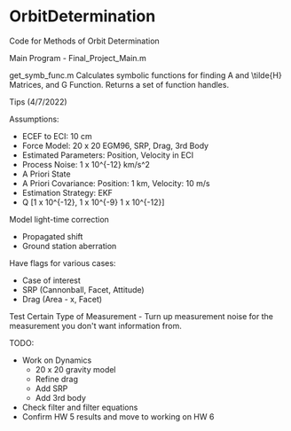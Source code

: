 # OrbitDetermination
Code for Methods of Orbit Determination

Main Program - Final_Project_Main.m

get_symb_func.m
Calculates symbolic functions for finding A and \tilde{H} Matrices, and G Function. Returns a set of function handles.

Tips (4/7/2022)

Assumptions:
- ECEF to ECI: 10 cm
- Force Model: 20 x 20 EGM96, SRP, Drag, 3rd Body
- Estimated Parameters: Position, Velocity in ECI
- Process Noise: 1 x 10^{-12} km/s^2
- A Priori State
- A Priori Covariance: Position: 1 km, Velocity: 10 m/s
- Estimation Strategy: EKF
- Q [1 x 10^{-12}, 1 x 10^{-9} 1 x 10^{-12}]

Model light-time correction
- Propagated shift
- Ground station aberration

Have flags for various cases:
- Case of interest
- SRP (Cannonball, Facet, Attitude)
- Drag (Area - x, Facet)

Test Certain Type of Measurement - Turn up measurement noise for the measurement you don't want information from.

TODO:
- Work on Dynamics
    - 20 x 20 gravity model
    - Refine drag
    - Add SRP 
    - Add 3rd body
- Check filter and filter equations
- Confirm HW 5 results and move to working on HW 6